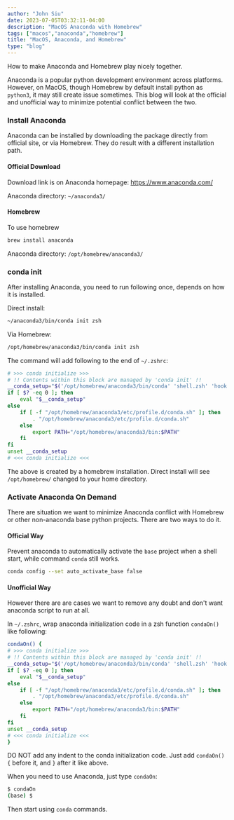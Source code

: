 ```yaml
---
author: "John Siu"
date: 2023-07-05T03:32:11-04:00
description: "MacOS Anaconda with Homebrew"
tags: ["macos","anaconda","homebrew"]
title: "MacOS, Anaconda, and Homebrew"
type: "blog"
---
```

How to make Anaconda and Homebrew play nicely together.
<!--more-->

Anaconda is a popular python development environment across platforms. However, on MacOS, though Homebrew by default install python as `python3`, it may still create issue sometimes. This blog will look at the official and unofficial way to minimize potential conflict between the two.

### Install Anaconda

Anaconda can be installed by downloading the package directly from official site, or via Homebrew. They do result with a different installation path.

#### Official Download

Download link is on Anaconda homepage: https://www.anaconda.com/

Anaconda directory: `~/anaconda3/`

#### Homebrew

To use homebrew

```sh
brew install anaconda
```

Anaconda directory: `/opt/homebrew/anaconda3/`

### conda init

After installing Anaconda, you need to run following once, depends on how it is installed.

Direct install:
```sh
~/anaconda3/bin/conda init zsh
```

Via Homebrew:
```sh
/opt/homebrew/anaconda3/bin/conda init zsh
```

The command will add following to the end of `~/.zshrc`:

```sh
# >>> conda initialize >>>
# !! Contents within this block are managed by 'conda init' !!
__conda_setup="$('/opt/homebrew/anaconda3/bin/conda' 'shell.zsh' 'hook' 2> /dev/null)"
if [ $? -eq 0 ]; then
    eval "$__conda_setup"
else
    if [ -f "/opt/homebrew/anaconda3/etc/profile.d/conda.sh" ]; then
        . "/opt/homebrew/anaconda3/etc/profile.d/conda.sh"
    else
        export PATH="/opt/homebrew/anaconda3/bin:$PATH"
    fi
fi
unset __conda_setup
# <<< conda initialize <<<
```

The above is created by a homebrew installation. Direct install will see `/opt/homebrew/` changed to your home directory.

### Activate Anaconda On Demand

There are situation we want to minimize Anaconda conflict with Homebrew or other non-anaconda base python projects. There are two ways to do it.

#### Official Way

Prevent anaconda to automatically activate the `base` project when a shell start, while command `conda` still works.

```sh
conda config --set auto_activate_base false
```

#### Unofficial Way

However there are are cases we want to remove any doubt and don't want anaconda script to run at all.

In `~/.zshrc`, wrap anaconda initialization code in a zsh function `condaOn()` like following:

```sh
condaOn() {
# >>> conda initialize >>>
# !! Contents within this block are managed by 'conda init' !!
__conda_setup="$('/opt/homebrew/anaconda3/bin/conda' 'shell.zsh' 'hook' 2> /dev/null)"
if [ $? -eq 0 ]; then
    eval "$__conda_setup"
else
    if [ -f "/opt/homebrew/anaconda3/etc/profile.d/conda.sh" ]; then
        . "/opt/homebrew/anaconda3/etc/profile.d/conda.sh"
    else
        export PATH="/opt/homebrew/anaconda3/bin:$PATH"
    fi
fi
unset __conda_setup
# <<< conda initialize <<<
}
```

DO NOT add any indent to the conda initialization code. Just add `condaOn() {` before it, and `}` after it like above.

When you need to use Anaconda, just type `condaOn`:

```sh
$ condaOn
(base) $
```

Then start using `conda` commands.